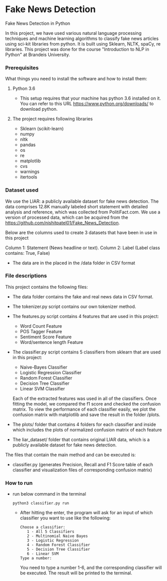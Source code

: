 # Fake News Detection

Fake News Detection in Python

In this project, we have used various natural language processing techniques and machine learning algorithms to classify fake news articles using sci-kit libraries from python. It is built using Sklearn, NLTK, spaCy, re libraries. This project was done for the course "Introduction to NLP in Python" at Brandeis University.

### Prerequisites

What things you need to install the software and how to install them:

1. Python 3.6 
   - This setup requires that your machine has python 3.6 installed on it. You can refer to this URL https://www.python.org/downloads/ to download python.

2. The project requires following libraries
   - Sklearn (scikit-learn)
   - numpy
   - nltk
   - pandas
   - os
   - re
   - matplotlib
   - cvs
   - warnings
   - itertools
   
### Dataset used

We use the LIAR: a publicly available dataset for fake news detection. The data comprises 12.8K manually labeled short statement with detailed analysis and reference, which was collected from PolitiFact.com. We use a version of processed data, which can be acquired from the https://github.com/nishitpatel01/Fake_News_Detection.

Below are the columns used to create 3 datasets that have been in use in this project

Column 1: Statement (News headline or text).
Column 2: Label (Label class contains: True, False)

   - The data are in the placed in the /data folder in CSV format

### File descriptions

This project contains the following files:

- The data folder contains the fake and real news data in CSV format.

- The tokenizer.py script contains our own tokenizer method.

- The features.py script contains 4 features that are used in this project:
   - Word Count Feature
   - POS Tagger Feature
   - Sentiment Score Feature
   - Word/sentence length Feature
   
- The classifier.py script contains 5 classifiers from sklearn that are used in this project:
   - Naive-Bayes Classifier
   - Logistic Regression Classifier
   - Random Forest Classifier
   - Decision Tree Classifier
   - Linear SVM Classifier
   
   Each of the extracted features was used in all of the classifiers. Once fitting the model, we compared the f1 score and checked the confusion matrix. To view the performance of each classifier easily, we plot the confusion matrix with matplotlib and save the result in the folder /plots. 
   
 - The plots/ folder that contains 4 folders for each classifier and inside which includes the plots of normalized confusion matrix of each feature

 - The liar_dataset/ folder that contains original LIAR data, which is a publicly available dataset for fake news detection.

The files that contain the main method and can be executed is:

- classifier.py (generates Precision, Recall and F1 Score table of each classifier and visualization files of corresponding confusion matrix)
 
### How to run
- run below command in the terminal
    ```
    python3 classifier.py run
    ```
    - After hitting the enter, the program will ask for an input of which classifier you want to use like the following:
       ```
       Choose a classifier:
          1 - All 5 Classifiers
          2 - Multinomial Naive Bayes
          3 - Logistic Regression
          4 - Random Forest Classifier
          5 - Decision Tree Classifier
          6 - Linear SVM
       Type a number:
       ```
       You need to type a number 1-6, and the corresponding classifier will be executed. The result will be printed to the terminal.

